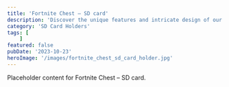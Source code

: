 ```yaml
---
title: 'Fortnite Chest – SD card'
description: 'Discover the unique features and intricate design of our Fortnite Chest – SD card. Perfect for various applications, this piece adds a touch of creativity and innovation to any setting.'
category: 'SD Card Holders'
tags: [
    ]
featured: false
pubDate: '2023-10-23'
heroImage: '/images/fortnite_chest_sd_card_holder.jpg'
---
```


Placeholder content for Fortnite Chest – SD card.
